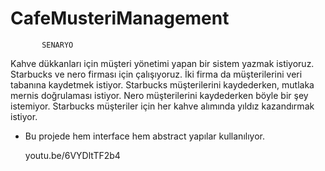 # CafeMusteriManagement
           SENARYO
Kahve dükkanları için müşteri yönetimi yapan bir sistem yazmak istiyoruz. Starbucks ve nero firması için çalışıyoruz. 
İki firma da müşterilerini veri tabanına kaydetmek istiyor. Starbucks müşterilerini kaydederken, mutlaka mernis doğrulaması istiyor. 
Nero müşterilerini kaydederken böyle bir şey istemiyor. Starbucks müşteriler için her kahve alımında yıldız kazandırmak istiyor.

* Bu projede hem interface hem abstract yapılar kullanılıyor.

  youtu.be/6VYDltTF2b4
